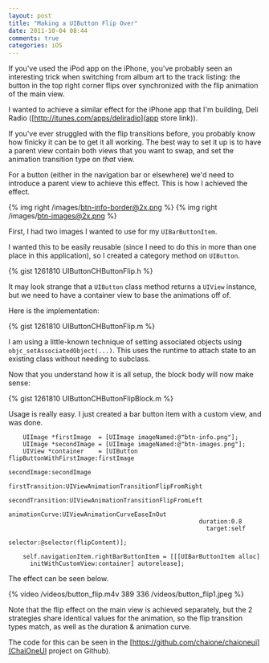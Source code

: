 ```yaml
---
layout: post
title: "Making a UIButton Flip Over"
date: 2011-10-04 08:44
comments: true
categories: iOS
---
```


If you've used the iPod app on the iPhone, you've probably seen an
interesting trick when switching from album art to the track listing:
the button in the top right corner flips over synchronized with the flip
animation of the main view.

I wanted to achieve a similar effect for the iPhone app that I'm
building, Deli Radio ([http://itunes.com/apps/deliradio](app store link)).

If you've ever struggled with the flip transitions before, you probably
know how finicky it can be to get it all working. The best way to set it
up is to have a parent view contain both views that you want to swap,
and set the animation transition type on _that_ view.

For a button (either in the navigation bar or elsewhere) we'd need to
introduce a parent view to achieve this effect.  This is how I achieved
the effect.

{% img right /images/btn-info-border@2x.png %}
{% img right /images/btn-images@2x.png %}

First, I had two images I wanted to use for my `UIBarButtonItem`.

I wanted this to be easily reusable (since I need to do this in more
than one place in this application), so I created a category method on
`UIButton`.

{% gist 1261810 UIButtonCHButtonFlip.h %}

It may look strange that a `UIButton` class method returns a `UIView`
instance, but we need to have a container view to base the animations
off of.

Here is the implementation:

{% gist 1261810 UIButtonCHButtonFlip.m %}

I am using a little-known technique of setting associated objects
using `objc_setAssociatedObject(...)`.  This uses the runtime to attach
state to an existing class without needing to subclass.

Now that you understand how it is all setup, the block body will now
make sense:

{% gist 1261810 UIButtonCHButtonFlipBlock.m %}

Usage is really easy.  I just created a bar button item with a custom
view, and was done.

```objc
    UIImage *firstImage  = [UIImage imageNamed:@"btn-info.png"];
    UIImage *secondImage = [UIImage imageNamed:@"btn-images.png"];
    UIView *container    = [UIButton flipButtonWithFirstImage:firstImage
                                                  secondImage:secondImage
                                              firstTransition:UIViewAnimationTransitionFlipFromRight
                                             secondTransition:UIViewAnimationTransitionFlipFromLeft
                                               animationCurve:UIViewAnimationCurveEaseInOut
                                                     duration:0.8
                                                       target:self
                                                     selector:@selector(flipContent)];

    self.navigationItem.rightBarButtonItem = [[[UIBarButtonItem alloc] 
      initWithCustomView:container] autorelease];
```

The effect can be seen below.

{% video /videos/button_flip.m4v 389 336 /videos/button_flip1.jpeg %}

Note that the flip effect on the main view is achieved separately, but
the 2 strategies share identical values for the animation, so the flip
transition types match, as well as the duration & animation curve.

The code for this can be seen in the [https://github.com/chaione/chaioneui](ChaiOneUI project on
Github).
